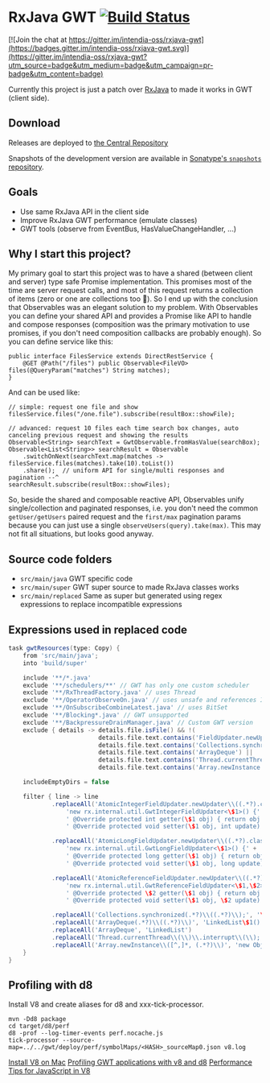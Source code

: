 # RxJava GWT [![Build Status](https://travis-ci.org/intendia-oss/rxjava-gwt.svg)](https://travis-ci.org/intendia-oss/rxjava-gwt)

[![Join the chat at https://gitter.im/intendia-oss/rxjava-gwt](https://badges.gitter.im/intendia-oss/rxjava-gwt.svg)](https://gitter.im/intendia-oss/rxjava-gwt?utm_source=badge&utm_medium=badge&utm_campaign=pr-badge&utm_content=badge)

Currently this project is just a patch over [RxJava](https://github.com/ReactiveX/RxJava) to made it 
works in GWT (client side).

## Download

Releases are deployed to [the Central Repository][releases]

Snapshots of the development version are available in [Sonatype's `snapshots` repository][snap].

 [releases]: https://search.maven.org/#search%7Cga%7C1%7Cg%3A%22com.intendia.gwt%22%20AND%20a%3A%22rxjava-gwt%22
 [snap]: https://oss.sonatype.org/content/repositories/snapshots/

## Goals

 * Use same RxJava API in the client side
 * Improve RxJava GWT performance (emulate classes)
 * GWT tools (observe from EventBus, HasValueChangeHandler, ...)
 
## Why I start this project?

My primary goal to start this project was to have a shared (between client and server) type safe Promise 
implementation. This promises most of the time are server request calls, and most of this request returns 
a collection of items (zero or one are collections too :grimacing:). So I end up with the conclusion that Observables 
was an elegant solution to my problem. With Observables you can define your shared API and provides a Promise like API 
to handle and compose responses (composition was the primary motivation to use promises, if you don't need composition 
callbacks are probably enough). So you can define service like this:  
```
public interface FilesService extends DirectRestService {
    @GET @Path("/files") public Observable<FileVO> files(@QueryParam("matches") String matches);
}
```
And can be used like:
```
// simple: request one file and show
filesService.files("/one.file").subscribe(resultBox::showFile);

// advanced: request 10 files each time search box changes, auto canceling previous request and showing the results
Observable<String> searchText = GwtObservable.fromHasValue(searchBox);
Observable<List<String>> searchResult = Observable
    .switchOnNext(searchText.map(matches -> filesService.files(matches).take(10).toList())
    .share();  // uniform API for single/multi responses and pagination --^
searchResult.subscribe(resultBox::showFiles);    
``` 
So, beside the shared and composable reactive API, Observables unify single/collection and paginated responses, i.e.
you don't need the common `getUser/getUsers` paired request and the `first/max` pagination params because you can just
use a single `observeUsers(query).take(max)`. This may not fit all situations, but looks good anyway.
 
## Source code folders 

 * `src/main/java` GWT specific code
 * `src/main/super` GWT super source to made RxJava classes works
 * `src/main/replaced` Same as super but generated using regex expressions to replace incompatible expressions
  
## Expressions used in replaced code

```groovy
task gwtResources(type: Copy) {
    from 'src/main/java';
    into 'build/super'

    include '**/*.java'
    exclude '**/schedulers/**' // GWT has only one custom scheduler
    exclude '**/RxThreadFactory.java' // uses Thread
    exclude '**/OperatorObserveOn.java' // uses unsafe and references ImmediateScheduler and TrampolineScheduler
    exclude '**/OnSubscribeCombineLatest.java' // uses BitSet
    exclude '**/Blocking*.java' // GWT unsupported
    exclude '**/BackpressureDrainManager.java' // Custom GWT version
    exclude { details -> details.file.isFile() && !(
                         details.file.text.contains('FieldUpdater.newUpdater') ||
                         details.file.text.contains('Collections.synchronized') ||
                         details.file.text.contains('ArrayDeque') ||
                         details.file.text.contains('Thread.currentThread().interrupt') ||
                         details.file.text.contains('Array.newInstance')) }

    includeEmptyDirs = false

    filter { line -> line
            .replaceAll('AtomicIntegerFieldUpdater.newUpdater\\((.*?).class, \"(.*?)\"\\);',
                'new rx.internal.util.GwtIntegerFieldUpdater<\$1>() {' +
                ' @Override protected int getter(\$1 obj) { return obj.\$2; }' +
                ' @Override protected void setter(\$1 obj, int update) { obj.\$2 = update; } };')

            .replaceAll('AtomicLongFieldUpdater.newUpdater\\((.*?).class, \"(.*?)\"\\);',
                'new rx.internal.util.GwtLongFieldUpdater<\$1>() {' +
                ' @Override protected long getter(\$1 obj) { return obj.\$2; }' +
                ' @Override protected void setter(\$1 obj, long update) { obj.\$2 = update; } };')

            .replaceAll('AtomicReferenceFieldUpdater.newUpdater\\((.*?).class, (.*?).class, \"(.*?)\"\\);',
                'new rx.internal.util.GwtReferenceFieldUpdater<\$1,\$2>() {' +
                ' @Override protected \$2 getter(\$1 obj) { return obj.\$3; }' +
                ' @Override protected void setter(\$1 obj, \$2 update) { obj.\$3 = update; } };')

            .replaceAll('Collections.synchronized(.*?)\\((.*?)\\);', '\$2;')
            .replaceAll('ArrayDeque(.*?)\\((.*?)\\)', 'LinkedList\$1()')
            .replaceAll('ArrayDeque', 'LinkedList')
            .replaceAll('Thread.currentThread\\(\\)\\.interrupt\\(\\);', '')
            .replaceAll('Array.newInstance\\([^,]*, (.*?)\\)', 'new Object[\$1]')
    }
}
```

## Profiling with d8

Install V8 and create aliases for d8 and xxx-tick-processor.

```
mvn -Dd8 package
cd target/d8/perf
d8 -prof --log-timer-events perf.nocache.js
tick-processor --source-map=../../gwt/deploy/perf/symbolMaps/<HASH>_sourceMap0.json v8.log
```

[Install V8 on Mac](https://gist.github.com/kevincennis)
[Profiling GWT applications with v8 and d8](http://blog.daniel-kurka.de/2014/01/profiling-gwt-applications-with-v8-and.html)
[Performance Tips for JavaScript in V8](http://www.html5rocks.com/en/tutorials/speed/v8/)



